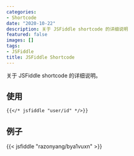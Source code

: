 ```yaml
---
categories:
- Shortcode
date: "2020-10-22"
description: 关于 JSFiddle shortcode 的详细说明
featured: false
images: []
tags:
- JSFiddle
title: JSFiddle Shortcode
---
```


关于 JSFiddle shortcode 的详细说明。
<!--more-->

## 使用

```markdown
{{</* jsfiddle "user/id" */>}}
```

## 例子

{{< jsfiddle "razonyang/bya1vuxn" >}}
